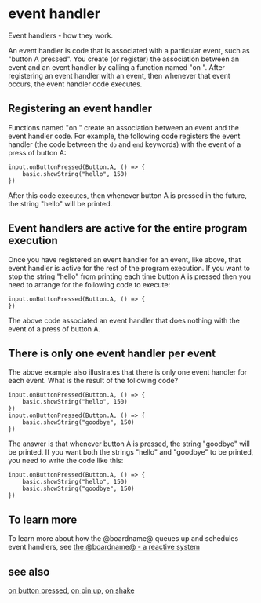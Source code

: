 # event handler

Event handlers - how they work.

An event handler is code that is associated with a particular event, such as "button A pressed". You create (or register) the association between an event and an event handler by calling a function named "on <event>".  After registering an event handler with an event, then whenever that event occurs, the event handler code executes.

## Registering an event handler

Functions named "on <event>" create an association between an event and the event handler code.  For example, the following code registers the event handler (the code between the `do` and `end` keywords) with the event of a press of button A:

```blocks
input.onButtonPressed(Button.A, () => {
    basic.showString("hello", 150)
})
```

After this code executes, then whenever button A is pressed in the future, the string "hello" will be printed.

## Event handlers are active for the entire program execution

Once you have registered an event handler for an event, like above, that event handler is active for the rest of the program execution. If you want to stop the string "hello" from printing each time button A is pressed then you need to arrange for the following code to execute:

```blocks
input.onButtonPressed(Button.A, () => {
})
```

The above code associated an event handler that does nothing with the event of a press of button A.

## There is only one event handler per event

The above example also illustrates that there is only one event handler for each event. What is the result of the following code?

```blocks
input.onButtonPressed(Button.A, () => {
    basic.showString("hello", 150)
})
input.onButtonPressed(Button.A, () => {
    basic.showString("goodbye", 150)
})
```

The answer is that whenever button A is pressed, the string "goodbye" will be printed. If you want both the strings "hello" and "goodbye" to be printed, you need to write the code like this:

```blocks
input.onButtonPressed(Button.A, () => {
    basic.showString("hello", 150)
    basic.showString("goodbye", 150)
})
```

## To learn more

To learn more about how the @boardname@ queues up and schedules event handlers, see [the @boardname@ - a reactive system](/device/reactive)

## see also

[on button pressed](/makecode-blockeditor/reference/input/on-button-pressed), [on pin up](/makecode-blockeditor/reference/input/on-pin-pressed), [on shake](/makecode-blockeditor/reference/input/on-gesture)

